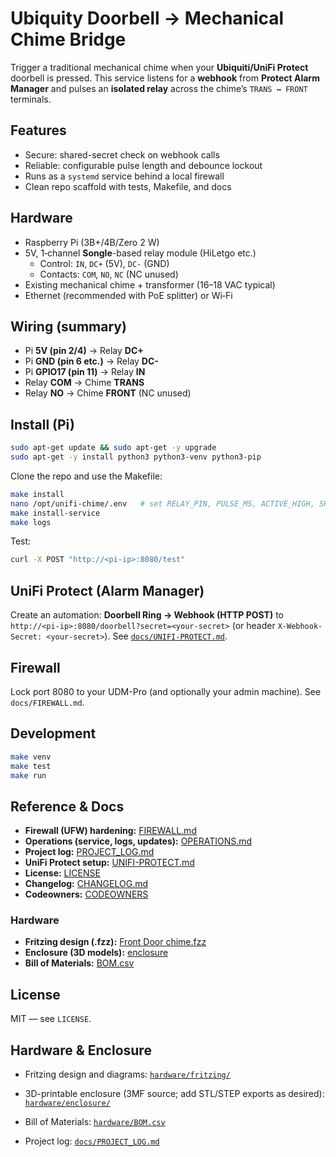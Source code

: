 # Ubiquity Doorbell → Mechanical Chime Bridge

Trigger a traditional mechanical chime when your **Ubiquiti/UniFi Protect** doorbell is pressed.
This service listens for a **webhook** from **Protect Alarm Manager** and pulses an **isolated relay**
across the chime’s `TRANS ↔ FRONT` terminals.

## Features
- Secure: shared-secret check on webhook calls
- Reliable: configurable pulse length and debounce lockout
- Runs as a `systemd` service behind a local firewall
- Clean repo scaffold with tests, Makefile, and docs

## Hardware
- Raspberry Pi (3B+/4B/Zero 2 W)
- 5V, 1‑channel **Songle**-based relay module (HiLetgo etc.)
  - Control: `IN`, `DC+` (5V), `DC-` (GND)
  - Contacts: `COM`, `NO`, `NC` (NC unused)
- Existing mechanical chime + transformer (16–18 VAC typical)
- Ethernet (recommended with PoE splitter) or Wi‑Fi

## Wiring (summary)
- Pi **5V (pin 2/4)** → Relay **DC+**
- Pi **GND (pin 6 etc.)** → Relay **DC-**
- Pi **GPIO17 (pin 11)** → Relay **IN**
- Relay **COM** → Chime **TRANS**
- Relay **NO** → Chime **FRONT** (NC unused)

## Install (Pi)
```bash
sudo apt-get update && sudo apt-get -y upgrade
sudo apt-get -y install python3 python3-venv python3-pip
```

Clone the repo and use the Makefile:
```bash
make install
nano /opt/unifi-chime/.env   # set RELAY_PIN, PULSE_MS, ACTIVE_HIGH, SHARED_SECRET
make install-service
make logs
```

Test:
```bash
curl -X POST "http://<pi-ip>:8080/test"
```

## UniFi Protect (Alarm Manager)
Create an automation: **Doorbell Ring → Webhook (HTTP POST)** to
`http://<pi-ip>:8080/doorbell?secret=<your-secret>`
(or header `X-Webhook-Secret: <your-secret>`). See [`docs/UNIFI-PROTECT.md`](docs/UNIFI-PROTECT.md).

## Firewall
Lock port 8080 to your UDM-Pro (and optionally your admin machine). See `docs/FIREWALL.md`.

## Development
```bash
make venv
make test
make run
```


<!-- AUTOLINKS:BEGIN -->
## Reference & Docs
- **Firewall (UFW) hardening:** [FIREWALL.md](docs/FIREWALL.md)
- **Operations (service, logs, updates):** [OPERATIONS.md](docs/OPERATIONS.md)
- **Project log:** [PROJECT_LOG.md](docs/PROJECT_LOG.md)
- **UniFi Protect setup:** [UNIFI-PROTECT.md](docs/UNIFI-PROTECT.md)
- **License:** [LICENSE](LICENSE)
- **Changelog:** [CHANGELOG.md](CHANGELOG.md)
- **Codeowners:** [CODEOWNERS](CODEOWNERS)

### Hardware
- **Fritzing design (.fzz):** [Front Door chime.fzz](hardware/fritzing/Front%20Door%20chime.fzz)
- **Enclosure (3D models):** [enclosure](hardware/enclosure)
- **Bill of Materials:** [BOM.csv](hardware/BOM.csv)
<!-- AUTOLINKS:END -->


## License
MIT — see `LICENSE`.

## Hardware & Enclosure
- Fritzing design and diagrams: [`hardware/fritzing/`](hardware/fritzing/)
- 3D-printable enclosure (3MF source; add STL/STEP exports as desired): [`hardware/enclosure/`](hardware/enclosure/)
- Bill of Materials: [`hardware/BOM.csv`](hardware/BOM.csv)

- Project log: [`docs/PROJECT_LOG.md`](docs/PROJECT_LOG.md)
